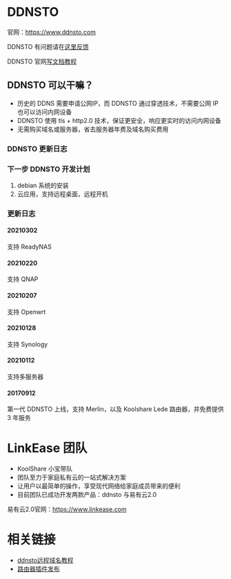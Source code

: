 # DDNSTO

官网：https://www.ddnsto.com

DDNSTO 有问题请在[这里反馈](https://github.com/koolshare/ddnsto/issues/new)

DDNSTO 官网[写文档教程](develop.md)

## DDNSTO 可以干嘛？
* 历史的 DDNS 需要申请公网IP，而 DDNSTO 通过穿透技术，不需要公网 IP 也可以访问内网设备
* DDNSTO 使用 tls + http2.0 技术，保证更安全，响应更实时的访问内网设备
* 无需购买域名或服务器，省去服务器年费及域名购买费用

### DDNSTO 更新日志

### 下一步 DDNSTO 开发计划

1. debian 系统的安装
2. 云应用，支持远程桌面，远程开机

### 更新日志

#### 20210302
支持 ReadyNAS

#### 20210220
支持 QNAP

#### 20210207
支持 Openwrt

#### 20210128
支持 Synology

#### 20210112
支持多服务器

#### 20170912
第一代 DDNSTO 上线，支持 Merlin，以及 Koolshare Lede 路由器，并免费提供 3 年服务

# LinkEase 团队
* KoolShare 小宝带队
* 团队至力于家庭私有云的一站式解决方案
* 让用户以最简单的操作，享受现代网络给家庭成员带来的便利
* 目前团队已成功开发两款产品：ddnsto 与易有云2.0

易有云2.0官网：https://www.linkease.com

# 相关链接
* [ddnsto远程域名教程](http://koolshare.cn/thread-123567-1-1.html)
* [路由器插件发布](http://koolshare.cn/thread-116500-1-1.html)

